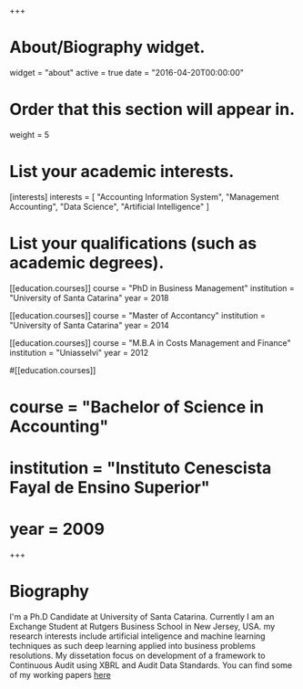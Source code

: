 +++
# About/Biography widget.
widget = "about"
active = true
date = "2016-04-20T00:00:00"

# Order that this section will appear in.
weight = 5

# List your academic interests.
[interests]
  interests = [
    "Accounting Information System",
    "Management Accounting",
    "Data Science",
    "Artificial Intelligence"
  ]

# List your qualifications (such as academic degrees).
[[education.courses]]
  course = "PhD in Business Management"
  institution = "University of Santa Catarina"
  year = 2018

[[education.courses]]
  course = "Master of Accontancy"
  institution = "University of Santa Catarina"
  year = 2014

[[education.courses]]
  course = "M.B.A in Costs Management and Finance"
  institution = "Uniasselvi"
  year = 2012
 
 #[[education.courses]]
 # course = "Bachelor of Science in Accounting"
 # institution = "Instituto Cenescista Fayal de Ensino Superior"
 # year = 2009

 
+++

# Biography

I'm a Ph.D Candidate at University of Santa Catarina. Currently I am an Exchange Student at Rutgers Business School in New Jersey, USA. my research interests include artificial inteligence and machine learning techniques as such deep learning applied into business problems resolutions. My dissetation focus on development of a framework to Continuous Audit using XBRL and Audit Data Standards. You can find some of my working papers [here](/working-papers)

